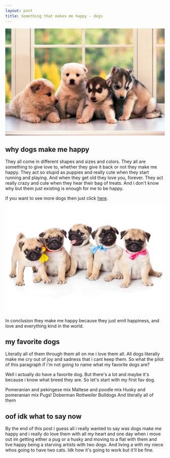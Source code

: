 ```yaml
---
layout: post
title: Something that makes me happy - dogs
---
```


![doggies](/images/woofwoof.png)

## why dogs make me happy

They all come in different shapes and sizes and colors. They all are something to give love to, whether they give it back or not they make me happy. They act so stupid as puppies and really cute when they start running and playing. And when they get old they love you, forever. They act really crazy and cute when they hear their bag of treats. And i don't know why but them just existing is enough for me to be happy.

if you want to see more dogs then just click [here](https://www.pexels.com/search/dogs/).

![doggies](/images/bark.png)

In conclusion they make me happy because they just emit happiness, and love and everything kind in the world.

## my favorite dogs

Literally all of them through them all on me i love them all. All dogs literally make me cry out of joy and sadness that i cant keep them. So what the pilot of this paragraph if i'm not going to name what my favorite dogs are?

Well i actually do have a favorite dog. But there's a lot and maybe it's because i know what breed they are. So let's start with my first fav dog.

Pomeranian and pekingese mix
Maltese and poodle mix
Husky and pomeranian mix
Pugs!
Doberman
Rottweiler
Bulldogs
And literally all of them

## oof idk what to say now

By the end of this post i guess all i really wanted to say was dogs make me happy and i really do love them with all my heart and one day when i move out im getting either a pug or a husky and moving to a flat with them and live happy being a starving artists with two dogs. And living a with my niece whos going to have two cats. Idk how it's going to work but it'll be fine.

